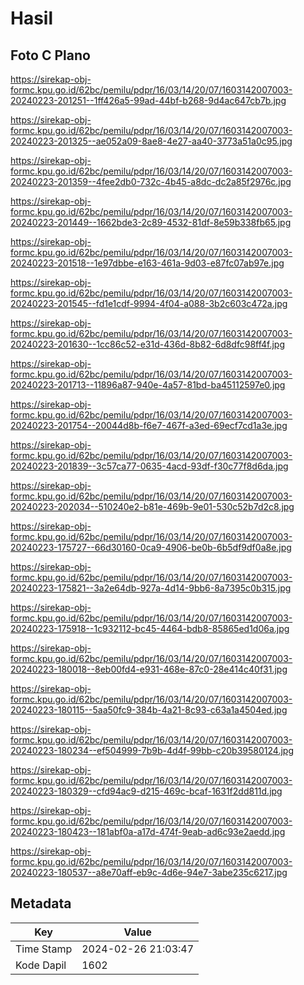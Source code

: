 # Hasil

## Foto C Plano

https://sirekap-obj-formc.kpu.go.id/62bc/pemilu/pdpr/16/03/14/20/07/1603142007003-20240223-201251--1ff426a5-99ad-44bf-b268-9d4ac647cb7b.jpg

https://sirekap-obj-formc.kpu.go.id/62bc/pemilu/pdpr/16/03/14/20/07/1603142007003-20240223-201325--ae052a09-8ae8-4e27-aa40-3773a51a0c95.jpg

https://sirekap-obj-formc.kpu.go.id/62bc/pemilu/pdpr/16/03/14/20/07/1603142007003-20240223-201359--4fee2db0-732c-4b45-a8dc-dc2a85f2976c.jpg

https://sirekap-obj-formc.kpu.go.id/62bc/pemilu/pdpr/16/03/14/20/07/1603142007003-20240223-201449--1662bde3-2c89-4532-81df-8e59b338fb65.jpg

https://sirekap-obj-formc.kpu.go.id/62bc/pemilu/pdpr/16/03/14/20/07/1603142007003-20240223-201518--1e97dbbe-e163-461a-9d03-e87fc07ab97e.jpg

https://sirekap-obj-formc.kpu.go.id/62bc/pemilu/pdpr/16/03/14/20/07/1603142007003-20240223-201545--fd1e1cdf-9994-4f04-a088-3b2c603c472a.jpg

https://sirekap-obj-formc.kpu.go.id/62bc/pemilu/pdpr/16/03/14/20/07/1603142007003-20240223-201630--1cc86c52-e31d-436d-8b82-6d8dfc98ff4f.jpg

https://sirekap-obj-formc.kpu.go.id/62bc/pemilu/pdpr/16/03/14/20/07/1603142007003-20240223-201713--11896a87-940e-4a57-81bd-ba45112597e0.jpg

https://sirekap-obj-formc.kpu.go.id/62bc/pemilu/pdpr/16/03/14/20/07/1603142007003-20240223-201754--20044d8b-f6e7-467f-a3ed-69ecf7cd1a3e.jpg

https://sirekap-obj-formc.kpu.go.id/62bc/pemilu/pdpr/16/03/14/20/07/1603142007003-20240223-201839--3c57ca77-0635-4acd-93df-f30c77f8d6da.jpg

https://sirekap-obj-formc.kpu.go.id/62bc/pemilu/pdpr/16/03/14/20/07/1603142007003-20240223-202034--510240e2-b81e-469b-9e01-530c52b7d2c8.jpg

https://sirekap-obj-formc.kpu.go.id/62bc/pemilu/pdpr/16/03/14/20/07/1603142007003-20240223-175727--66d30160-0ca9-4906-be0b-6b5df9df0a8e.jpg

https://sirekap-obj-formc.kpu.go.id/62bc/pemilu/pdpr/16/03/14/20/07/1603142007003-20240223-175821--3a2e64db-927a-4d14-9bb6-8a7395c0b315.jpg

https://sirekap-obj-formc.kpu.go.id/62bc/pemilu/pdpr/16/03/14/20/07/1603142007003-20240223-175918--1c932112-bc45-4464-bdb8-85865ed1d06a.jpg

https://sirekap-obj-formc.kpu.go.id/62bc/pemilu/pdpr/16/03/14/20/07/1603142007003-20240223-180018--8eb00fd4-e931-468e-87c0-28e414c40f31.jpg

https://sirekap-obj-formc.kpu.go.id/62bc/pemilu/pdpr/16/03/14/20/07/1603142007003-20240223-180115--5aa50fc9-384b-4a21-8c93-c63a1a4504ed.jpg

https://sirekap-obj-formc.kpu.go.id/62bc/pemilu/pdpr/16/03/14/20/07/1603142007003-20240223-180234--ef504999-7b9b-4d4f-99bb-c20b39580124.jpg

https://sirekap-obj-formc.kpu.go.id/62bc/pemilu/pdpr/16/03/14/20/07/1603142007003-20240223-180329--cfd94ac9-d215-469c-bcaf-1631f2dd811d.jpg

https://sirekap-obj-formc.kpu.go.id/62bc/pemilu/pdpr/16/03/14/20/07/1603142007003-20240223-180423--181abf0a-a17d-474f-9eab-ad6c93e2aedd.jpg

https://sirekap-obj-formc.kpu.go.id/62bc/pemilu/pdpr/16/03/14/20/07/1603142007003-20240223-180537--a8e70aff-eb9c-4d6e-94e7-3abe235c6217.jpg


## Metadata

| Key        | Value               |
| ---------- | ------------------- |
| Time Stamp | 2024-02-26 21:03:47 |
| Kode Dapil | 1602                |



